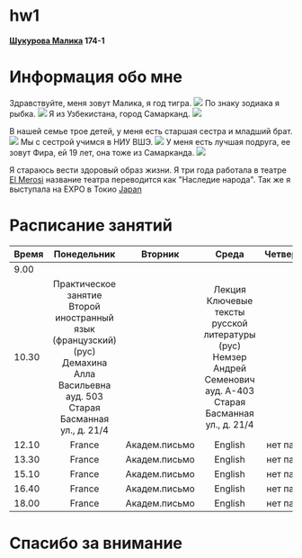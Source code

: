 # hw1
**[Шукурова Малика](https://vk.com/id237012356) 174-1**
# **Информация обо мне**
Здравствуйте, меня зовут Малика, я год тигра.
![](https://s1.1zoom.ru/big0/729/Tigers_Painting_Art_Head_White_Glance_533926_1280x954.jpg)
По знаку зодиака я рыбка.
![](http://heaclub.ru/tim/c26c62736282b538aeffe48a7379377a/ribi-vosprinimayut-chuzhuyu-bedu-kak-svoyu.jpg) 
Я из Узбекистана, город Самарканд.
![](https://s00.yaplakal.com/pics/pics_original/4/1/2/3203214.jpg)

В нашей семье трое детей, у меня есть старшая сестра и младший брат.
![](https://pp.userapi.com/c638816/v638816061/f8f4/tesUc4efZW4.jpg)
Мы с сестрой учимся в НИУ ВШЭ.
![](http://studygu.ru/images/university/blazon/55df85b5965c2.jpg)
У меня есть лучшая подруга, ее зовут Фира, ей 19 лет, она тоже из Самарканда.
![](https://pp.userapi.com/c840731/v840731388/4a602/Zq0w6Zcme80.jpg)

Я стараюсь вести здоровый образ жизни. Я три года работала в театре [El Merosi](http://samcity.uz/catalog/item/teatr-istoricheskogo-kostyuma-el-merosi-el-merosi) название театра переводится как "Наследие народа". Так же я выступала на EXPO в Токио 
[Japan](https://www.nippo.co.jp/eng/n-expo016/ne16_a.htm)

# **Расписание занятий**
**Время**|**Понедельник**|**Вторник**|**Среда**|**Четверг**|**Пятница**|**Суббота**|
---|:---:|:---:|:---:|:---:|:---:|---:
9.00| | | | | | |
10.30|Практическое занятие Второй иностранный язык (французский) (рус) Демахина Алла Васильевна ауд. 503 Старая Басманная ул., д. 21/4| |Лекция Ключевые тексты русской литературы (рус) Немзер Андрей Семенович ауд. А-403 Старая Басманная ул., д. 21/4| |Лекция Цифровая грамотность (рус) Орехов Борис Валерьевич ауд. 501 Старая Басманная ул., д. 21/4| |
12.10|France|Академ.письмо|English|нет пар|Филология|НИС|
13.30|France|Академ.письмо|English|нет пар|Филология|НИС|
15.10|France|Академ.письмо|English|нет пар|Филология|НИС|
16.40|France|Академ.письмо|English|нет пар|Филология|НИС|
18.00|France|Академ.письмо|English|нет пар|Филология|НИС|

# Спасибо за внимание
